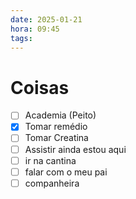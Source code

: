 ```yaml
---
date: 2025-01-21
hora: 09:45
tags:
---
```





# Coisas
- [ ] Academia (Peito)
- [x] Tomar remédio
- [ ] Tomar Creatina
- [ ] Assistir ainda estou aqui
- [ ] ir na cantina 
- [ ] falar com o meu pai
- [ ] companheira
